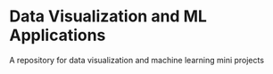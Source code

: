 # Data Visualization and ML Applications
A repository for data visualization and machine learning mini projects
